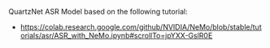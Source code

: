 QuartzNet ASR Model based on the following tutorial: 
  - https://colab.research.google.com/github/NVIDIA/NeMo/blob/stable/tutorials/asr/ASR_with_NeMo.ipynb#scrollTo=jpYXX-GslR0E